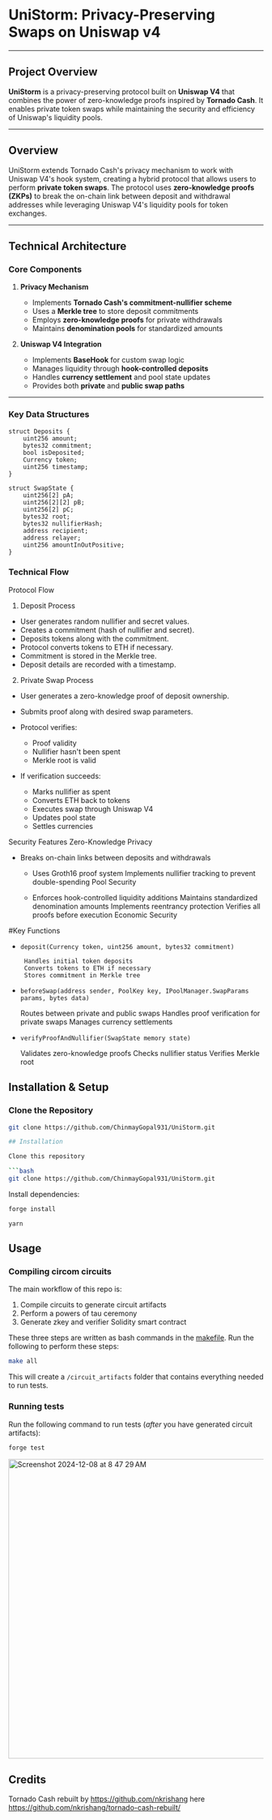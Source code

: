 # UniStorm: Privacy-Preserving Swaps on Uniswap v4

---

## Project Overview  

**UniStorm** is a privacy-preserving protocol built on **Uniswap V4** that combines the power of zero-knowledge proofs inspired by **Tornado Cash**. It enables private token swaps while maintaining the security and efficiency of Uniswap's liquidity pools.

---

## Overview  

UniStorm extends Tornado Cash's privacy mechanism to work with Uniswap V4's hook system, creating a hybrid protocol that allows users to perform **private token swaps**. The protocol uses **zero-knowledge proofs (ZKPs)** to break the on-chain link between deposit and withdrawal addresses while leveraging Uniswap V4's liquidity pools for token exchanges.

---

## Technical Architecture  

### Core Components  

1. **Privacy Mechanism**  
   - Implements **Tornado Cash's commitment-nullifier scheme**  
   - Uses a **Merkle tree** to store deposit commitments  
   - Employs **zero-knowledge proofs** for private withdrawals  
   - Maintains **denomination pools** for standardized amounts  

2. **Uniswap V4 Integration**  
   - Implements **BaseHook** for custom swap logic  
   - Manages liquidity through **hook-controlled deposits**  
   - Handles **currency settlement** and pool state updates  
   - Provides both **private** and **public swap paths**  

---

### Key Data Structures  

```solidity
struct Deposits {
    uint256 amount;
    bytes32 commitment;
    bool isDeposited;
    Currency token;
    uint256 timestamp;
}

struct SwapState {
    uint256[2] pA;
    uint256[2][2] pB;
    uint256[2] pC;
    bytes32 root;
    bytes32 nullifierHash;
    address recipient;
    address relayer;
    uint256 amountInOutPositive;
}
```

### Technical Flow

Protocol Flow
1. Deposit Process
- User generates random nullifier and secret values.
- Creates a commitment (hash of nullifier and secret).
- Deposits tokens along with the commitment.
- Protocol converts tokens to ETH if necessary.
- Commitment is stored in the Merkle tree.
- Deposit details are recorded with a timestamp.

2. Private Swap Process
- User generates a zero-knowledge proof of deposit ownership.
- Submits proof along with desired swap parameters.
- Protocol verifies:
    - Proof validity
    - Nullifier hasn't been spent
    - Merkle root is valid

- If verification succeeds:
    - Marks nullifier as spent
    - Converts ETH back to tokens
    - Executes swap through Uniswap V4
    - Updates pool state
    - Settles currencies


Security Features
Zero-Knowledge Privacy

- Breaks on-chain links between deposits and withdrawals
     - Uses Groth16 proof system
        Implements nullifier tracking to prevent double-spending
        Pool Security

    -   Enforces hook-controlled liquidity additions
        Maintains standardized denomination amounts
        Implements reentrancy protection
        Verifies all proofs before execution
        Economic Security




#Key Functions
 - `deposit(Currency token, uint256 amount, bytes32 commitment)`

        Handles initial token deposits
        Converts tokens to ETH if necessary
        Stores commitment in Merkle tree

- `beforeSwap(address sender, PoolKey key, IPoolManager.SwapParams params, bytes data)`

    Routes between private and public swaps
    Handles proof verification for private swaps
    Manages currency settlements

- `verifyProofAndNullifier(SwapState memory state)`
    
    Validates zero-knowledge proofs
    Checks nullifier status
    Verifies Merkle root



## Installation & Setup  

### Clone the Repository  
```bash
git clone https://github.com/ChinmayGopal931/UniStorm.git

## Installation

Clone this repository

```bash
git clone https://github.com/ChinmayGopal931/UniStorm.git
```

Install dependencies:

```bash
forge install
```

```bashs
yarn
```

## Usage

### Compiling circom circuits

The main workflow of this repo is:

1. Compile circuits to generate circuit artifacts
2. Perform a powers of tau ceremony
3. Generate zkey and verifier Solidity smart contract

These three steps are written as bash commands in the [makefile](https://github.com/chinmaygopal931/UniStorm/blob/main/makefile). Run the following to perform these steps:

```bash
make all
```

This will create a `/circuit_artifacts` folder that contains everything needed to run tests.

### Running tests


Run the following command to run tests (_after_ you have generated circuit artifacts):

```bash
forge test
```
<img width="591" alt="Screenshot 2024-12-08 at 8 47 29 AM" src="https://github.com/user-attachments/assets/7b5905a7-d811-4601-84ac-be30c29aa998">


## Credits

Tornado Cash rebuilt by https://github.com/nkrishang here https://github.com/nkrishang/tornado-cash-rebuilt/
